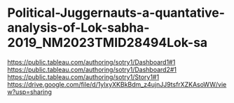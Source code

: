 # Political-Juggernauts-a-quantative-analysis-of-Lok-sabha-2019_NM2023TMID28494Lok-sa
https://public.tableau.com/authoring/sotry1/Dashboard1#1
https://public.tableau.com/authoring/sotry1/Dashboard2#1
https://public.tableau.com/authoring/sotry1/Story1#1
https://drive.google.com/file/d/1ylxyXKBkBdm_z4ujnJJ9tsfrXZKAsoWW/view?usp=sharing
